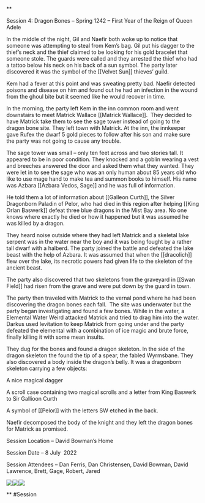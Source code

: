 **

Session 4: Dragon Bones – Spring 1242 – First Year of the Reign of Queen Adele 

   

In the middle of the night, Gil and Naefir both woke up to notice that someone was attempting to steal from Kem’s bag. Gil put his dagger to the thief’s neck and the thief claimed to be looking for his gold bracelet that someone stole. The guards were called and they arrested the thief who had a tattoo below his neck on his back of a sun symbol. The party later discovered it was the symbol of the [[Velvet Sun]] thieves’ guild.

  

Kem had a fever at this point and was sweating pretty bad. Naefir detected poisons and disease on him and found out he had an infection in the wound from the ghoul bite but it seemed like he would recover in time.

  

In the morning, the party left Kem in the inn common room and went downstairs to meet Matrick Wallace [[Matrick Wallace]].  They decided to have Matrick take them to see the sage tower instead of going to the dragon bone site. They left town with Matrick. At the inn, the innkeeper gave Rufex the dwarf 5 gold pieces to follow after his son and make sure the party was not going to cause any trouble. 

  

The sage tower was small – only ten feet across and two stories tall. It appeared to be in poor condition. They knocked and a goblin wearing a vest and breeches answered the door and asked them what they wanted. They were let in to see the sage who was an only human about 85 years old who like to use mage hand to make tea and summon books to himself. His name was Azbara [[Azbara Vedos, Sage]] and he was full of information.

  

He told them a lot of information about [[Galleon Curth]], the Silver Dragonborn Paladin of Pelor, who had died in this region after helping [[King Orlan Baswerk]] defeat three blue dragons in the Mist Bay area. No one knows where exactly he died or how it happened but it was assumed he was killed by a dragon.

  

They heard noise outside where they had left Matrick and a skeletal lake serpent was in the water near the boy and it was being fought by a rather tall dwarf with a halberd. The party joined the battle and defeated the lake beast with the help of Azbara. It was assumed that when the [[dracolich]] flew over the lake, its necrotic powers had given life to the skeleton of the ancient beast. 

  

The party also discovered that two skeletons from the graveyard in [[Swan Field]] had risen from the grave and were put down by the guard in town.

  

The party then traveled with Matrick to the vernal pond where he had been discovering the dragon bones each fall.  The site was underwater but the party began investigating and found a few bones. While in the water, a Elemental Water Weird attacked Matrick and tried to drag him into the water. Darkus used levitation to keep Matrick from going under and the party defeated the elemental with a combination of ice magic and brute force, finally killing it with some mean insults.

  

They dug for the bones and found a dragon skeleton. In the side of the dragon skeleton the found the tip of a spear, the fabled Wyrmsbane. They also discovered a body inside the dragon’s belly. It was a dragonborn skeleton carrying a few objects:

  

A nice magical dagger

A scroll case containing two magical scrolls and a letter from King Baswerk to Sir Gallioon Curth

A symbol of [[Pelor]] with the letters SW etched in the back.

  

Naefir decomposed the body of the knight and they left the dragon bones for Matrick as promised.

  

Session Location – David Bowman’s Home

Session Date – 8 July  2022

Session Attendees – Dan Ferris, Dan Christensen, David Bowman, David Lawrence, Brett, Gage, Robert, Jared

  

![](https://lh4.googleusercontent.com/974x7neHxO4Z-9aES7jsdqD8cxIEG4lvd95RJWBgrLRb1SWXg17-IQPPuhSmbnO5UyLEw4OBLzpsVaiGckxqv2rAolQElLp0guudh3b4_aqxdEWOuGa7vezgv6Q1UD4P5Pv77uQjj-VbJgLP0n0CoLlV1E-8k64YJaoyAzW6oPIU64NntpZ79PaSIw)![](https://lh5.googleusercontent.com/mYo96r-cCnJlHbVKxbQbK4qevOKrxy0cW40-VSluQGmpmtx76nyZFn4WQd8p5nE1hORnIUhmuQn3AAN7VCW0Ar48fa4lvYO_D-P9GHxmmVHqG5AGTIWel8s40Uaep32K93KYtF_2Oa8v8wBjcj00DGftg9QpGk4qjGKBzXrcCZj8alcnKSwPf7MrIg)![](https://lh4.googleusercontent.com/ND9RgxPoe227XT4Z6ApCEdDistReiV_razRoWqMwL0Gsy8ZkbuqQn4rjIo4Y5wWYthMPNOvUZpJKOgOmsD67cMKCnluS2SZLfiljXcglf7owcRnUhNyg_VhQIogezFLsPT90fdiwgD2WyDSFtD59p_hipK-8SeoU6Ir-2LETcYCWYZRsf5kHC6UNcQ)

  
**
#Session